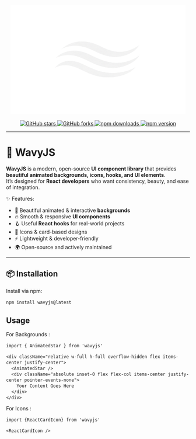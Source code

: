 <p align="center">
  <img src="/public/wavy logo.png" alt="WavyJS - Beautiful & consistent icon backgrounds toolkit made by Adesh." width="480" height="300">
</p>

<p align="center">
  <a href="https://github.com/adeshingale3/wavyjs-web/stargazers">
    <img src="https://img.shields.io/github/stars/adeshingale3/wavyjs?style=for-the-badge&logo=github&color=yellow" alt="GitHub stars"/>
  </a>
  <a href="https://github.com/adeshingale3/wavyjs-web/network/members">
    <img src="https://img.shields.io/github/forks/adeshingale3/wavyjs?style=for-the-badge&logo=github&color=blue" alt="GitHub forks"/>
  </a>
  <a href="https://www.npmjs.com/package/wavyjs">
    <img src="https://img.shields.io/npm/dw/wavyjs?style=for-the-badge&logo=npm&color=red" alt="npm downloads"/>
  </a>
  <a href="https://www.npmjs.com/package/wavyjs">
    <img src="https://img.shields.io/npm/v/wavyjs?style=for-the-badge&logo=npm&color=green" alt="npm version"/>
  </a>
</p>

---

# 🌊 WavyJS

**WavyJS** is a modern, open-source **UI component library** that provides **beautiful animated backgrounds, icons, hooks, and UI elements**.  
It’s designed for **React developers** who want consistency, beauty, and ease of integration.

✨ Features:
- 🎨 Beautiful animated & interactive **backgrounds**
- 🔥 Smooth & responsive **UI components**
- 🪝 Useful **React hooks** for real-world projects
- 🧩 Icons & card-based designs
- ⚡ Lightweight & developer-friendly
- 🌍 Open-source and actively maintained

---

## 📦 Installation

Install via npm:

```bash
npm install wavyjs@latest
```

## Usage

For Backgrounds : 

```tsx
import { AnimatedStar } from 'wavyjs'
```

```tsx
<div className="relative w-full h-full overflow-hidden flex items-center justify-center">
  <AnimatedStar />
  <div className="absolute inset-0 flex flex-col items-center justify-center pointer-events-none">
    Your Content Goes Here
  </div>
</div>
```

For Icons : 

```tsx
import {ReactCardIcon} from 'wavyjs'
```
```tsx
<ReactCardIcon />
```

